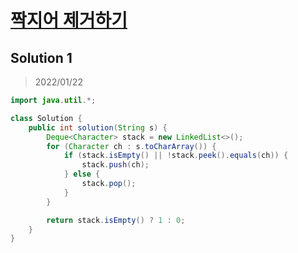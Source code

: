 # [짝지어 제거하기](https://programmers.co.kr/learn/courses/30/lessons/12973)

## Solution 1

> 2022/01/22

```java
import java.util.*;

class Solution {
    public int solution(String s) {
        Deque<Character> stack = new LinkedList<>();
        for (Character ch : s.toCharArray()) {
            if (stack.isEmpty() || !stack.peek().equals(ch)) {
                stack.push(ch);
            } else {
                stack.pop();
            }
        }

        return stack.isEmpty() ? 1 : 0;
    }
}
```

